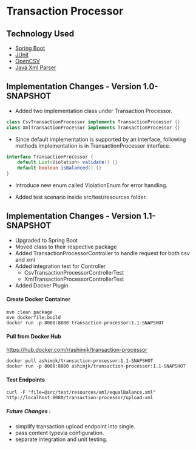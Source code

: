 # Transaction Processor

## Technology Used
- [Spring Boot](https://spring.io/projects/spring-boot)
- [JUnit](https://junit.org/junit4/)
- [OpenCSV](http://opencsv.sourceforge.net/)
- [Java Xml Parser](https://docs.oracle.com/cd/B28359_01/appdev.111/b28394/adx_j_parser.htm#ADXDK19090)


## Implementation Changes - Version 1.0-SNAPSHOT

- Added two implementation class under Transaction Processor.
```java
class CsvTransactionProcessor implements TransactionProcessor {}
class XmlTransactionProcessor implements TransactionProcessor {}
```

- Since default implementation is supported by an interface,
following methods implementation is in TransactionProcessor interface.
```java
interface TransactionProcessor {
	default List<Violation> validate() {}
	default boolean isBalanced() {}
}
```

- Introduce new enum called ViolationEnum for error handling.

- Added test scenario inside src/test/resources folder.

## Implementation Changes - Version 1.1-SNAPSHOT

- Upgraded to Spring Boot
- Moved class to their respective package
- Added TransactionProcessorController to handle request for both csv and xml
- Added integration test for Controller
    - CsvTransactionProcessorControllerTest
    - XmlTransactionProcessorControllerTest
- Added Docker Plugin

#### Create Docker Container
    mvn clean package
    mvn dockerfile:build
    docker run -p 8080:8080 transaction-processor:1.1-SNAPSHOT

#### Pull from Docker Hub
https://hub.docker.com/r/ashimjk/transaction-processor
    
    docker pull ashimjk/transaction-processor:1.1-SNAPSHOT
    docker run -p 8080:8080 ashimjk/transaction-processor:1.1-SNAPSHOT

#### Test Endpoints
    curl -F "file=@src/test/resources/xml/equalBalance.xml" http://localhost:8080/transaction-processor/upload-xml 

##### Future Changes :
- simplify transaction upload endpoint into single.
- pass content typevia configuration.
- separate integration and unit testing.
 